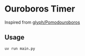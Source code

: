 # Ouroboros Timer

Inspired from [glyph/Pomodouroboros](https://github.com/glyph/Pomodouroboros)

## Usage
```
uv run main.py
```
